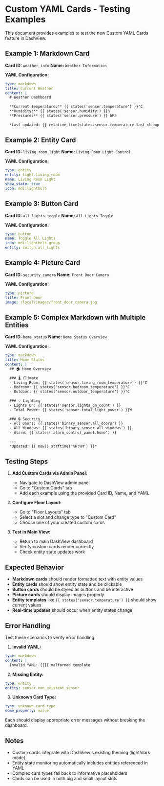 # Custom YAML Cards - Testing Examples

This document provides examples to test the new Custom YAML Cards feature in DashView.

## Example 1: Markdown Card

**Card ID:** `weather_info`
**Name:** `Weather Information`

**YAML Configuration:**
```yaml
type: markdown
title: Current Weather
content: |
  # Weather Dashboard
  
  **Current Temperature:** {{ states('sensor.temperature') }}°C
  **Humidity:** {{ states('sensor.humidity') }}%
  **Pressure:** {{ states('sensor.pressure') }} hPa
  
  *Last updated: {{ relative_time(states.sensor.temperature.last_changed) }}*
```

## Example 2: Entity Card

**Card ID:** `living_room_light`
**Name:** `Living Room Light Control`

**YAML Configuration:**
```yaml
type: entity
entity: light.living_room
name: Living Room Light
show_state: true
icon: mdi:lightbulb
```

## Example 3: Button Card

**Card ID:** `all_lights_toggle`
**Name:** `All Lights Toggle`

**YAML Configuration:**
```yaml
type: button
name: Toggle All Lights
icon: mdi:lightbulb-group
entity: switch.all_lights
```

## Example 4: Picture Card

**Card ID:** `security_camera`
**Name:** `Front Door Camera`

**YAML Configuration:**
```yaml
type: picture
title: Front Door
image: /local/images/front_door_camera.jpg
```

## Example 5: Complex Markdown with Multiple Entities

**Card ID:** `home_status`
**Name:** `Home Status Overview`

**YAML Configuration:**
```yaml
type: markdown
title: Home Status
content: |
  ## 🏠 Home Overview
  
  ### 🌡️ Climate
  - Living Room: {{ states('sensor.living_room_temperature') }}°C
  - Bedroom: {{ states('sensor.bedroom_temperature') }}°C
  - Outdoor: {{ states('sensor.outdoor_temperature') }}°C
  
  ### 💡 Lighting
  - Lights On: {{ states('sensor.lights_on_count') }}
  - Total Power: {{ states('sensor.total_light_power') }}W
  
  ### 🔒 Security
  - All Doors: {{ states('binary_sensor.all_doors') }}
  - All Windows: {{ states('binary_sensor.all_windows') }}
  - Alarm: {{ states('alarm_control_panel.home') }}
  
  ---
  *Updated: {{ now().strftime('%H:%M') }}*
```

## Testing Steps

1. **Add Custom Cards via Admin Panel:**
   - Navigate to DashView admin panel
   - Go to "Custom Cards" tab
   - Add each example using the provided Card ID, Name, and YAML

2. **Configure Floor Layout:**
   - Go to "Floor Layouts" tab
   - Select a slot and change type to "Custom Card"
   - Choose one of your created custom cards

3. **Test in Main View:**
   - Return to main DashView dashboard
   - Verify custom cards render correctly
   - Check entity state updates work

## Expected Behavior

- **Markdown cards** should render formatted text with entity values
- **Entity cards** should show entity state and be clickable
- **Button cards** should be styled as buttons and be interactive
- **Picture cards** should display images properly
- **Entity templates** like `{{ states('sensor.temperature') }}` should show current values
- **Real-time updates** should occur when entity states change

## Error Handling

Test these scenarios to verify error handling:

1. **Invalid YAML:**
```yaml
type: markdown
content: |
  Invalid YAML: {{{{ malformed template
```

2. **Missing Entity:**
```yaml
type: entity
entity: sensor.non_existent_sensor
```

3. **Unknown Card Type:**
```yaml
type: unknown_card_type
some_property: value
```

Each should display appropriate error messages without breaking the dashboard.

## Notes

- Custom cards integrate with DashView's existing theming (light/dark mode)
- Entity state monitoring automatically includes entities referenced in YAML
- Complex card types fall back to informative placeholders
- Cards can be used in both big and small layout slots
